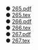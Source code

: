 
<br>
●  <a href="">265.pdf</a>
<br>
●  <a href="">265.tex</a>
<br>
●  <a href="">266.pdf</a>
<br>
●  <a href="">266.tex</a>
<br>
●  <a href="">267.pdf</a>
<br>
●  <a href="">267.tex</a>
